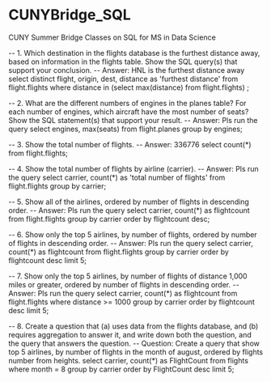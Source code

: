 # CUNYBridge_SQL
CUNY Summer Bridge Classes on SQL for MS in Data Science

-- 1. Which destination in the flights database is the furthest distance away, based on information in the flights table. Show the SQL query(s) that support your conclusion.
-- Answer: HNL is the furthest distance away
select distinct flight, origin, dest, distance as 'furthest distance' from flight.flights where distance in (select max(distance) from flight.flights) ;

-- 2. What are the different numbers of engines in the planes table? For each number of engines, which aircraft have the most number of seats? Show the SQL statement(s) that support your result. 
-- Answer: Pls run the query
select engines, max(seats) from flight.planes group by engines;

-- 3. Show the total number of flights.
-- Answer: 336776
select count(*) from flight.flights;

-- 4. Show the total number of flights by airline (carrier).
-- Answer: Pls run the query
select carrier, count(*) as 'total number of flights' from flight.flights group by carrier;

-- 5. Show all of the airlines, ordered by number of flights in descending order.
-- Answer: Pls run the query
select carrier, count(*) as flightcount from flight.flights group by carrier order by flightcount desc;

-- 6. Show only the top 5 airlines, by number of flights, ordered by number of flights in descending order.
-- Answer: Pls run the query
select carrier, count(*) as flightcount from flight.flights group by carrier order by flightcount desc limit 5;

-- 7. Show only the top 5 airlines, by number of flights of distance 1,000 miles or greater, ordered by number of flights in descending order.
-- Answer: Pls run the query
select carrier, count(*) as flightcount from flight.flights where distance >= 1000 group by carrier order by flightcount desc limit 5;

-- 8. Create a question that (a) uses data from the flights database, and (b) requires aggregation to answer it, and write down both the question, and the query that answers the question.
-- Question: Create a query that show top 5 airlines, by number of flights in the month of august, ordered by flights number from heights.
select carrier, count(*) as FlightCount from flights where month = 8 group by carrier order by FlightCount desc limit 5;
